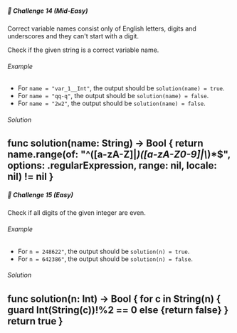 ##### 🚀 Challenge 14 *(Mid-Easy)*
Correct variable names consist only of English letters, digits and underscores and they can't start with a digit.

Check if the given string is a correct variable name.
###### Example
- For `name = "var_1__Int"`, the output should be
`solution(name) = true`.
- For `name = "qq-q"`, the output should be
`solution(name) = false`.
- For `name = "2w2"`, the output should be
`solution(name) = false`.

###### Solution
func solution(name: String) -> Bool {
    return name.range(of: "^([a-zA-Z]|_)([a-zA-Z0-9]|\\_)*$", options: .regularExpression, range: nil, locale: nil) != nil
}
---

##### 🚀 Challenge 15 *(Easy)*
Check if all digits of the given integer are even.

###### Example
- For `n = 248622"`, the output should be
`solution(n) = true`.
- For `n = 642386"`, the output should be
`solution(n) = false`.

###### Solution
func solution(n: Int) -> Bool {
    for c in String(n) {
        guard Int(String(c))!%2 == 0 else {return false}
    }
    return true
}
---
